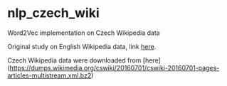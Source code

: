 # nlp_czech_wiki

Word2Vec implementation on Czech Wikipedia data

Original study on English Wikipedia data, link [here](http://textminingonline.com/training-word2vec-model-on-english-wikipedia-by-gensim).

Czech Wikipedia data were downloaded from [here] (https://dumps.wikimedia.org/cswiki/20160701/cswiki-20160701-pages-articles-multistream.xml.bz2)
